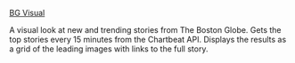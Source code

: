 [BG Visual](http://bostonglobe.github.io/visual)

A visual look at new and trending stories from The Boston Globe.  Gets the top stories every 15 minutes from the Chartbeat API. Displays the results as a grid of the leading images with links to the full story.
